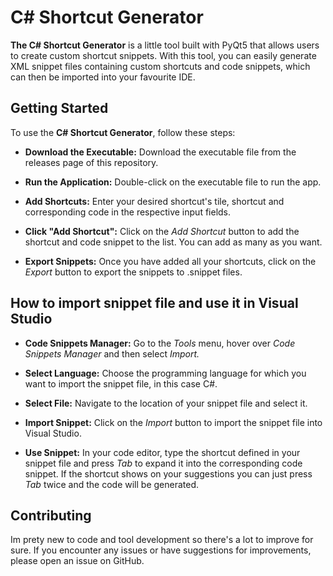 # C# Shortcut Generator
**The C# Shortcut Generator** is a little tool built with PyQt5 that allows users to create custom shortcut snippets. With this tool, you can easily generate XML snippet files containing custom shortcuts and code snippets, which can then be imported into your favourite IDE.

## Getting Started
To use the **C# Shortcut Generator**, follow these steps:

  - **Download the Executable:** Download the executable file from the releases page of this repository.

  - **Run the Application:** Double-click on the executable file to run the app.

  - **Add Shortcuts:** Enter your desired shortcut's tile, shortcut and corresponding code in the respective input fields.

  - **Click "Add Shortcut":** Click on the *Add Shortcut* button to add the shortcut and code snippet to the list. You can add as many as you want.

  - **Export Snippets:** Once you have added all your shortcuts, click on the *Export* button to export the snippets to .snippet files.

## How to import snippet file and use it in Visual Studio
  - **Code Snippets Manager:** Go to the *Tools* menu, hover over *Code Snippets Manager* and then select *Import.*
    
  - **Select Language:** Choose the programming language for which you want to import the snippet file, in this case C#.
    
  - **Select File:** Navigate to the location of your snippet file and select it.
    
  - **Import Snippet:** Click on the *Import* button to import the snippet file into Visual Studio.
    
  - **Use Snippet:** In your code editor, type the shortcut defined in your snippet file and press *Tab* to expand it into the corresponding code snippet. If the shortcut shows on your suggestions you can just press *Tab* twice and the code will be generated.

## Contributing
Im prety new to code and tool development so there's a lot to improve for sure. If you encounter any issues or have suggestions for improvements, please open an issue on GitHub.


